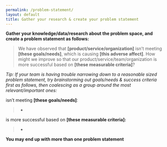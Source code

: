 ```yaml
---
permalink: /problem-statement/
layout: default
title: Gather your research & create your problem statement
---
```


**Gather your knowledge/data/research about the problem space, and
    create a problem statement as follows:**

 >We have observed that **[product/service/organization]** isn’t meeting
 **[these goals/needs]**, which is causing **[this adverse affect]**. How might we improve so that our
 product/service/team/organization is more successful based on **[these measurable
 criteria]**?

*Tip: If your team is having trouble narrowing down to a reasonable
sized problem statement, try brainstorming out goals/needs & success
criteria first as follows, then coalescing as a group around the most
relevant/important ones:*

isn’t meeting **[these goals/needs]**:

> - 

is more successful based on **[these measurable criteria]:**

> -   

**You may end up with more than one problem statement**
